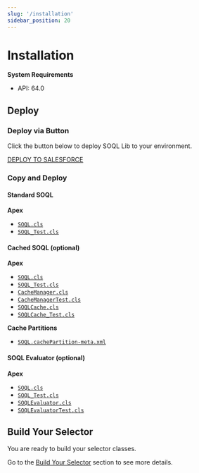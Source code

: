 ```yaml
---
slug: '/installation'
sidebar_position: 20
---
```


# Installation

**System Requirements**

- API: 64.0

## Deploy

### Deploy via Button

Click the button below to deploy SOQL Lib to your environment.

<a href="https://githubsfdeploy.herokuapp.com?owner=beyond-the-cloud-dev&repo=soql-lib&ref=main">
    DEPLOY TO SALESFORCE
</a>

### Copy and Deploy

#### Standard SOQL

**Apex**

- [`SOQL.cls`](https://github.com/beyond-the-cloud-dev/soql-lib/blob/main/force-app/main/default/classes/main/standard-soql/SOQL.cls)
- [`SOQL_Test.cls`](https://github.com/beyond-the-cloud-dev/soql-lib/blob/main/force-app/main/default/classes/main/standard-soql/SOQL_Test.cls)

#### Cached SOQL (optional)

**Apex**

- [`SOQL.cls`](https://github.com/beyond-the-cloud-dev/soql-lib/blob/main/force-app/main/default/classes/main/standard-soql/SOQL.cls)
- [`SOQL_Test.cls`](https://github.com/beyond-the-cloud-dev/soql-lib/blob/main/force-app/main/default/classes/main/standard-soql/SOQL_Test.cls)
- [`CacheManager.cls`](https://github.com/beyond-the-cloud-dev/soql-lib/blob/main/force-app/main/default/classes/main/cached-soql/CacheManager.cls)
- [`CacheManagerTest.cls`](https://github.com/beyond-the-cloud-dev/soql-lib/blob/main/force-app/main/default/classes/main/cached-soql/CacheManagerTest.cls)
- [`SOQLCache.cls`](https://github.com/beyond-the-cloud-dev/soql-lib/blob/main/force-app/main/default/classes/main/cached-soql/SOQLCache.cls)
- [`SOQLCache_Test.cls`](https://github.com/beyond-the-cloud-dev/soql-lib/blob/main/force-app/main/default/classes/main/cached-soql/SOQLCache_Test.cls)

**Cache Partitions**

- [`SOQL.cachePartition-meta.xml`](https://github.com/beyond-the-cloud-dev/soql-lib/blob/main/force-app/main/default/cachePartitions/SOQL.cachePartition-meta.xml)

#### SOQL Evaluator (optional)

**Apex**

- [`SOQL.cls`](https://github.com/beyond-the-cloud-dev/soql-lib/blob/main/force-app/main/default/classes/main/standard-soql/SOQL.cls)
- [`SOQL_Test.cls`](https://github.com/beyond-the-cloud-dev/soql-lib/blob/main/force-app/main/default/classes/main/standard-soql/SOQL_Test.cls)
- [`SOQLEvaluator.cls`](https://github.com/beyond-the-cloud-dev/soql-lib/blob/main/force-app/main/default/classes/main/soql-evaluator/SOQLEvaluator.cls)
- [`SOQLEvaluatorTest.cls`](https://github.com/beyond-the-cloud-dev/soql-lib/blob/main/force-app/main/default/classes/main/soql-evaluator/SOQLEvaluator_Test.cls)

## Build Your Selector

You are ready to build your selector classes.

Go to the [Build Your Selector](./build-your-selector.md) section to see more details.
